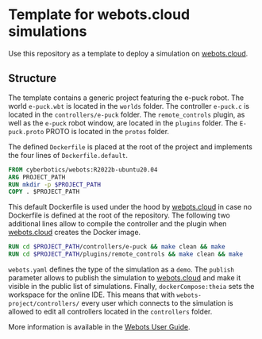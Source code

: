# Template for webots.cloud simulations
Use this repository as a template to deploy a simulation on [webots.cloud](webots.cloud).

## Structure
The template contains a generic project featuring the e-puck robot.
The world `e-puck.wbt` is located in the `worlds` folder.
The controller `e-puck.c` is located in the `controllers/e-puck` folder.
The `remote_controls` plugin, as well as the `e-puck` robot window, are located in the `plugins` folder.
The `E-puck.proto` PROTO is located in the `protos` folder.

The defined `Dockerfile` is placed at the root of the project and implements the four lines of `Dockerfile.default`.

```dockerfile
FROM cyberbotics/webots:R2022b-ubuntu20.04
ARG PROJECT_PATH
RUN mkdir -p $PROJECT_PATH
COPY . $PROJECT_PATH
```

This default Dockerfile is used under the hood by [webots.cloud](webots.cloud) in case no Dockerfile is defined at the root of the repository.
The following two additional lines allow to compile the controller and the plugin when [webots.cloud](webots.cloud) creates the Docker image.

```dockerfile
RUN cd $PROJECT_PATH/controllers/e-puck && make clean && make
RUN cd $PROJECT_PATH/plugins/remote_controls && make clean && make
```

`webots.yaml` defines the type of the simulation as a `demo`.
The `publish` parameter allows to publish the simulation to [webots.cloud](webots.cloud) and make it visible in the public list of simulations.
Finally, `dockerCompose:theia` sets the workspace for the online IDE.
This means that with `webots-project/controllers/` every user which connects to the simulation is allowed to edit all controllers located in the `controllers` folder.

More information is available in the [Webots User Guide](https://cyberbotics.com/doc/guide/webots-cloud?version=master#publish-cloud-based-simulations).
